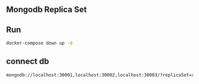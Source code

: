## Mongodb Replica Set

## Run
```sh
docker-compose down up -d
```

## connect db
```sh
mongodb://localhost:30001,localhost:30002,localhost:30003/?replicaSet=rs0
```